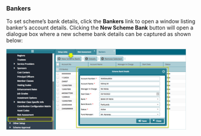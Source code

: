 <!-- docs/src/schemesetup/benefitsConfigurationsMatrix.md-->
### Bankers

To set scheme’s bank details, click the **Bankers** link to open a window listing banker’s account details. Clicking the **New Scheme Bank** button will open a dialogue box where a new scheme bank details can be captured as shown
below:

<img  alt="bankers" width="95%" height="auto"  class="center"  src="../.vuepress/public/img/media2/schemeM58.png"> 
